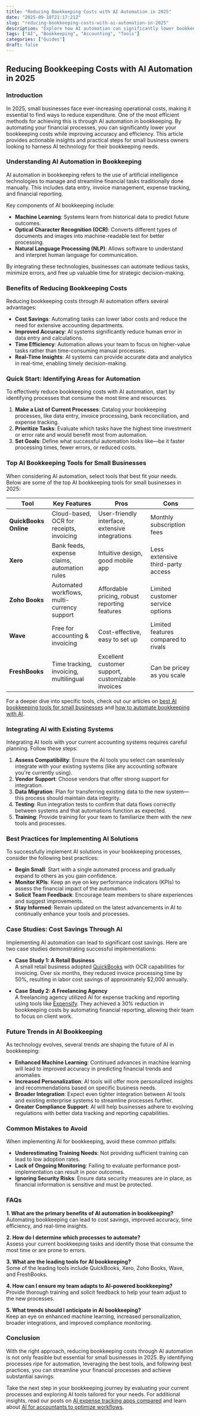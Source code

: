 ```yaml
---
title: "Reducing Bookkeeping Costs with AI Automation in 2025"
date: "2025-09-10T21:17:21Z"
slug: "reducing-bookkeeping-costs-with-ai-automation-in-2025"
description: "Explore how AI automation can significantly lower bookkeeping costs for small businesses in 2025 with practical tools and strategies."
tags: ["AI", "Bookkeeping", "Accounting", "Tools"]
categories: ["Guides"]
draft: false
---
```


## Reducing Bookkeeping Costs with AI Automation in 2025

### Introduction
In 2025, small businesses face ever-increasing operational costs, making it essential to find ways to reduce expenditure. One of the most efficient methods for achieving this is through AI automation in bookkeeping. By automating your financial processes, you can significantly lower your bookkeeping costs while improving accuracy and efficiency. This article provides actionable insights and practical steps for small business owners looking to harness AI technology for their bookkeeping needs.

### Understanding AI Automation in Bookkeeping
AI automation in bookkeeping refers to the use of artificial intelligence technologies to manage and streamline financial tasks traditionally done manually. This includes data entry, invoice management, expense tracking, and financial reporting. 

Key components of AI bookkeeping include:
- **Machine Learning**: Systems learn from historical data to predict future outcomes.
- **Optical Character Recognition (OCR)**: Converts different types of documents and images into machine-readable text for better processing.
- **Natural Language Processing (NLP)**: Allows software to understand and interpret human language for communication.

By integrating these technologies, businesses can automate tedious tasks, minimize errors, and free up valuable time for strategic decision-making.

### Benefits of Reducing Bookkeeping Costs
Reducing bookkeeping costs through AI automation offers several advantages:

- **Cost Savings**: Automating tasks can lower labor costs and reduce the need for extensive accounting departments.
- **Improved Accuracy**: AI systems significantly reduce human error in data entry and calculations.
- **Time Efficiency**: Automation allows your team to focus on higher-value tasks rather than time-consuming manual processes.
- **Real-Time Insights**: AI systems can provide accurate data and analytics in real-time, enabling timely decision-making.

### Quick Start: Identifying Areas for Automation
To effectively reduce bookkeeping costs with AI automation, start by identifying processes that consume the most time and resources. 

1. **Make a List of Current Processes**: Catalog your bookkeeping processes, like data entry, invoice processing, bank reconciliation, and expense tracking.
2. **Prioritize Tasks**: Evaluate which tasks have the highest time investment or error rate and would benefit most from automation.
3. **Set Goals**: Define what successful automation looks like—be it faster processing times, fewer errors, or reduced costs.

### Top AI Bookkeeping Tools for Small Businesses
When considering AI automation, select tools that best fit your needs. Below are some of the top AI bookkeeping tools for small businesses in 2025:

| **Tool**              | **Key Features**                             | **Pros**                                         | **Cons**                          |
|-----------------------|---------------------------------------------|--------------------------------------------------|-----------------------------------|
| **QuickBooks Online** | Cloud-based, OCR for receipts, invoicing   | User-friendly interface, extensive integrations  | Monthly subscription fees         |
| **Xero**              | Bank feeds, expense claims, automation rules| Intuitive design, good mobile app                | Less extensive third-party access |
| **Zoho Books**        | Automated workflows, multi-currency support | Affordable pricing, robust reporting features     | Limited customer service options   |
| **Wave**              | Free for accounting & invoicing             | Cost-effective, easy to set up                   | Limited features compared to rivals|
| **FreshBooks**        | Time tracking, invoicing, multilingual      | Excellent customer support, customizable invoices | Can be pricey as you scale      |

For a deeper dive into specific tools, check out our articles on [best AI bookkeeping tools for small businesses](https://www.example.com/posts/best-ai-bookkeeping-tools-for-small-businesses-2025/) and [how to automate bookkeeping with AI](https://www.example.com/posts/how-to-automate-bookkeeping-with-ai-quickbooks-receipt-ocr/).

### Integrating AI with Existing Systems
Integrating AI tools with your current accounting systems requires careful planning. Follow these steps:

1. **Assess Compatibility**: Ensure the AI tools you select can seamlessly integrate with your existing systems (like any accounting software you're currently using).
2. **Vendor Support**: Choose vendors that offer strong support for integration.
3. **Data Migration**: Plan for transferring existing data to the new system—this process should maintain data integrity.
4. **Testing**: Run integration tests to confirm that data flows correctly between systems and that automations function as expected.
5. **Training**: Provide training for your team to familiarize them with the new tools and processes.

### Best Practices for Implementing AI Solutions
To successfully implement AI solutions in your bookkeeping processes, consider the following best practices:

- **Begin Small**: Start with a single automated process and gradually expand to others as you gain confidence.
- **Monitor KPIs**: Keep an eye on key performance indicators (KPIs) to assess the financial impact of the automation.
- **Solicit Team Feedback**: Encourage team members to share experiences and suggest improvements.
- **Stay Informed**: Remain updated on the latest advancements in AI to continually enhance your tools and processes.

### Case Studies: Cost Savings Through AI
Implementing AI automation can lead to significant cost savings. Here are two case studies demonstrating successful implementations:

- **Case Study 1: A Retail Business**  
  A small retail business adopted [QuickBooks](https://quickbooks.intuit.com/) with OCR capabilities for invoicing. Over six months, they reduced invoice processing time by 50%, resulting in labor cost savings of approximately $2,000 annually.

- **Case Study 2: A Freelancing Agency**  
  A freelancing agency utilized AI for expense tracking and reporting using tools like [Expensify](https://www.expensify.com/). They achieved a 30% reduction in bookkeeping costs by automating financial reporting, allowing their team to focus on client work.

### Future Trends in AI Bookkeeping
As technology evolves, several trends are shaping the future of AI in bookkeeping:

- **Enhanced Machine Learning**: Continued advances in machine learning will lead to improved accuracy in predicting financial trends and anomalies.
- **Increased Personalization**: AI tools will offer more personalized insights and recommendations based on specific business needs.
- **Broader Integration**: Expect even tighter integration between AI tools and existing enterprise systems to streamline processes further.
- **Greater Compliance Support**: AI will help businesses adhere to evolving regulations with better data tracking and reporting capabilities.

### Common Mistakes to Avoid
When implementing AI for bookkeeping, avoid these common pitfalls:

- **Underestimating Training Needs**: Not providing sufficient training can lead to low adoption rates.
- **Lack of Ongoing Monitoring**: Failing to evaluate performance post-implementation can result in poor outcomes.
- **Ignoring Security Risks**: Ensure data security measures are in place, as financial information is sensitive and must be protected.

### FAQs

**1. What are the primary benefits of AI automation in bookkeeping?**  
Automating bookkeeping can lead to cost savings, improved accuracy, time efficiency, and real-time insights.

**2. How do I determine which processes to automate?**  
Assess your current bookkeeping tasks and identify those that consume the most time or are prone to errors.

**3. What are the leading tools for AI bookkeeping?**  
Some of the leading tools include QuickBooks, Xero, Zoho Books, Wave, and FreshBooks.

**4. How can I ensure my team adapts to AI-powered bookkeeping?**  
Provide thorough training and solicit feedback to help your team adjust to the new processes.

**5. What trends should I anticipate in AI bookkeeping?**  
Keep an eye on enhanced machine learning, increased personalization, broader integrations, and improved compliance monitoring.

### Conclusion
With the right approach, reducing bookkeeping costs through AI automation is not only feasible but essential for small businesses in 2025. By identifying processes ripe for automation, leveraging the best tools, and following best practices, you can streamline your financial processes and achieve substantial savings. 

Take the next step in your bookkeeping journey by evaluating your current processes and exploring AI tools tailored for your needs. For additional insights, read our posts on [AI expense tracking apps compared](https://www.example.com/posts/ai-expense-tracking-apps-compared-expensify-vs-zoho-vs-divvy/) and learn about [AI for accountants to optimize workflows](https://www.example.com/posts/ai-for-accountants-optimize-workflows-to-serve-more-clients/).
